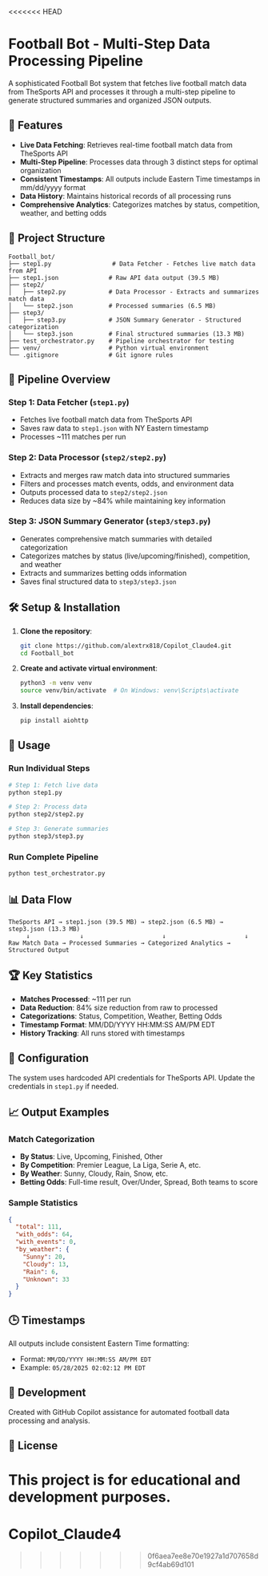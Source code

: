 <<<<<<< HEAD
# Football Bot - Multi-Step Data Processing Pipeline

A sophisticated Football Bot system that fetches live football match data from TheSports API and processes it through a multi-step pipeline to generate structured summaries and organized JSON outputs.

## 🚀 Features

- **Live Data Fetching**: Retrieves real-time football match data from TheSports API
- **Multi-Step Pipeline**: Processes data through 3 distinct steps for optimal organization
- **Consistent Timestamps**: All outputs include Eastern Time timestamps in mm/dd/yyyy format
- **Data History**: Maintains historical records of all processing runs
- **Comprehensive Analytics**: Categorizes matches by status, competition, weather, and betting odds

## 📁 Project Structure

```
Football_bot/
├── step1.py                 # Data Fetcher - Fetches live match data from API
├── step1.json              # Raw API data output (39.5 MB)
├── step2/
│   ├── step2.py            # Data Processor - Extracts and summarizes match data  
│   └── step2.json          # Processed summaries (6.5 MB)
├── step3/
│   ├── step3.py            # JSON Summary Generator - Structured categorization
│   └── step3.json          # Final structured summaries (13.3 MB)
├── test_orchestrator.py    # Pipeline orchestrator for testing
├── venv/                   # Python virtual environment
└── .gitignore              # Git ignore rules
```

## 🔄 Pipeline Overview

### Step 1: Data Fetcher (`step1.py`)
- Fetches live football match data from TheSports API
- Saves raw data to `step1.json` with NY Eastern timestamp
- Processes ~111 matches per run

### Step 2: Data Processor (`step2/step2.py`) 
- Extracts and merges raw match data into structured summaries
- Filters and processes match events, odds, and environment data
- Outputs processed data to `step2/step2.json`
- Reduces data size by ~84% while maintaining key information

### Step 3: JSON Summary Generator (`step3/step3.py`)
- Generates comprehensive match summaries with detailed categorization
- Categorizes matches by status (live/upcoming/finished), competition, and weather
- Extracts and summarizes betting odds information
- Saves final structured data to `step3/step3.json`

## 🛠️ Setup & Installation

1. **Clone the repository**:
   ```bash
   git clone https://github.com/alextrx818/Copilot_Claude4.git
   cd Football_bot
   ```

2. **Create and activate virtual environment**:
   ```bash
   python3 -m venv venv
   source venv/bin/activate  # On Windows: venv\Scripts\activate
   ```

3. **Install dependencies**:
   ```bash
   pip install aiohttp
   ```

## 🚀 Usage

### Run Individual Steps

```bash
# Step 1: Fetch live data
python step1.py

# Step 2: Process data
python step2/step2.py

# Step 3: Generate summaries
python step3/step3.py
```

### Run Complete Pipeline

```bash
python test_orchestrator.py
```

## 📊 Data Flow

```
TheSports API → step1.json (39.5 MB) → step2.json (6.5 MB) → step3.json (13.3 MB)
     ↓              ↓                      ↓                      ↓
Raw Match Data → Processed Summaries → Categorized Analytics → Structured Output
```

## 🏆 Key Statistics

- **Matches Processed**: ~111 per run
- **Data Reduction**: 84% size reduction from raw to processed
- **Categorizations**: Status, Competition, Weather, Betting Odds
- **Timestamp Format**: MM/DD/YYYY HH:MM:SS AM/PM EDT
- **History Tracking**: All runs stored with timestamps

## 🔧 Configuration

The system uses hardcoded API credentials for TheSports API. Update the credentials in `step1.py` if needed.

## 📈 Output Examples

### Match Categorization
- **By Status**: Live, Upcoming, Finished, Other
- **By Competition**: Premier League, La Liga, Serie A, etc.
- **By Weather**: Sunny, Cloudy, Rain, Snow, etc.
- **Betting Odds**: Full-time result, Over/Under, Spread, Both teams to score

### Sample Statistics
```json
{
  "total": 111,
  "with_odds": 64,
  "with_events": 0,
  "by_weather": {
    "Sunny": 20,
    "Cloudy": 13,
    "Rain": 6,
    "Unknown": 33
  }
}
```

## 🕒 Timestamps

All outputs include consistent Eastern Time formatting:
- Format: `MM/DD/YYYY HH:MM:SS AM/PM EDT`
- Example: `05/28/2025 02:02:12 PM EDT`

## 🤖 Development

Created with GitHub Copilot assistance for automated football data processing and analysis.

## 📝 License

This project is for educational and development purposes.
=======
# Copilot_Claude4
>>>>>>> 0f6aea7ee8e70e1927a1d707658d9cf4ab69d101
